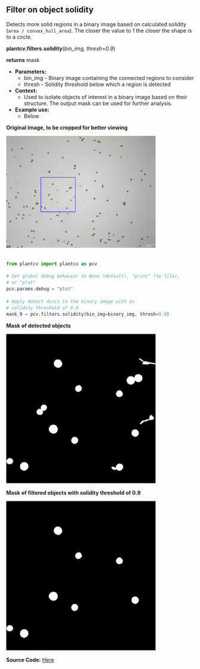 ## Filter on object solidity 

Detects more solid regions in a binary image based on calculated solidity (`area / convex_hull_area`).
The closer the value to 1 the closer the shape is to a circle.

**plantcv.filters.solidity**(*bin_img, thresh=0.9*)

**returns** mask

- **Parameters:**
    - bin_img - Binary image containing the connected regions to consider
    - thresh - Solidity threshold below which a region is detected
- **Context:**
    - Used to isolate objects of interest in a binary image based on their structure. The output mask can be used for further analysis.
- **Example use:**
    - Below

**Original image, to be cropped for better viewing**

![ori_img](img/documentation_images/filters_solidity/crop.png)


```python

from plantcv import plantcv as pcv

# Set global debug behavior to None (default), "print" (to file),
# or "plot"
pcv.params.debug = "plot"

# Apply detect discs to the binary image with an
# solidity threshold of 0.9
mask_9 = pcv.filters.solidity(bin_img=binary_img, thresh=0.9)

```

**Mask of detected objects**

![count_img](img/documentation_images/filters_solidity/fill.png)

**Mask of filtered objects with solidity threshold of 0.9**

![count_img](img/documentation_images/filters_solidity/filtered_mask.png)

**Source Code:** [Here](https://github.com/danforthcenter/plantcv/blob/main/plantcv/plantcv/filters/solidity.py)
